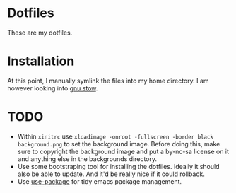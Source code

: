 # Dotfiles

These are my dotfiles.

# Installation

At this point, I manually symlink the files into my home directory. I am however looking into [gnu stow](https://www.gnu.org/software/stow/).

# TODO

- Within ``xinitrc`` use ``xloadimage -onroot -fullscreen -border black background.png`` to set the background image. Before doing this, make sure to copyright the background image and put a by-nc-sa license on it and anything else in the backgrounds directory.
- Use some bootstraping tool for installing the dotfiles. Ideally it should also be able to update. And it'd be really nice if it could rollback.
- Use [use-package](https://github.com/jwiegley/use-package) for tidy emacs package management.
